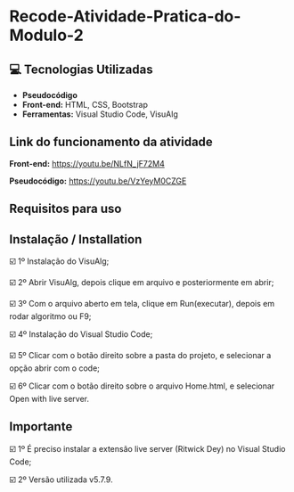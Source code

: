 # Recode-Atividade-Pratica-do-Modulo-2
 ## :computer: Tecnologias Utilizadas

* **Pseudocódigo** 
* **Front-end:** HTML, CSS, Bootstrap
* **Ferramentas:** Visual Studio Code, VisuAlg 

## Link do funcionamento da atividade

**Front-end:** https://youtu.be/NLfN_jF72M4

**Pseudocódigo:** https://youtu.be/VzYeyM0CZGE

## Requisitos para uso

## Instalação / Installation


☑️ 1º Instalação do VisuAlg;

☑️ 2º Abrir VisuAlg, depois clique em arquivo e posteriormente em abrir;

☑️ 3º Com o arquivo aberto em tela, clique em Run(executar), depois em rodar algoritmo ou F9;

☑️ 4º Instalação do Visual Studio Code;

☑️ 5º Clicar com o botão direito sobre a pasta do projeto, e selecionar a opção abrir com o code;

☑️ 6º Clicar com o botão direito sobre o arquivo Home.html, e selecionar Open with live server.

## Importante

☑️ 1º É preciso instalar a extensão live server (Ritwick Dey) no Visual Studio Code;

☑️ 2º Versão utilizada v5.7.9.